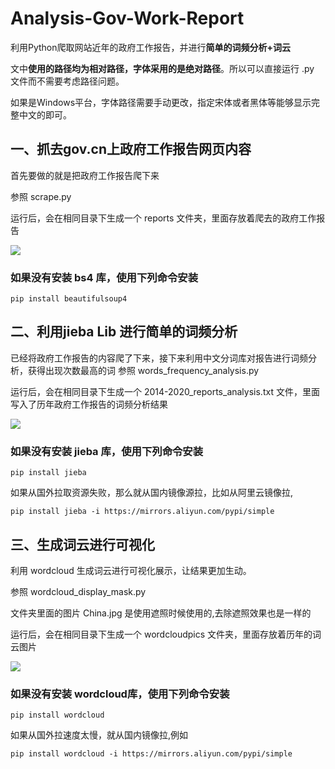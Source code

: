 # Analysis-Gov-Work-Report
利用Python爬取网站近年的政府工作报告，并进行**简单的词频分析+词云**

文中**使用的路径均为相对路径，字体采用的是绝对路径**。所以可以直接运行 .py 文件而不需要考虑路径问题。

如果是Windows平台，字体路径需要手动更改，指定宋体或者黑体等能够显示完整中文的即可。

## 一、抓去gov.cn上政府工作报告网页内容
首先要做的就是把政府工作报告爬下来

参照 scrape.py

运行后，会在相同目录下生成一个 reports 文件夹，里面存放着爬去的政府工作报告

![](https://gitee.com/gsyang/Image-Hosting/raw/master/img/scrape_gov_report_example.png)
### 如果没有安装 bs4 库，使用下列命令安装
```
pip install beautifulsoup4
```

## 二、利用jieba Lib 进行简单的词频分析

已经将政府工作报告的内容爬了下来，接下来利用中文分词库对报告进行词频分析，获得出现次数最高的词
参照 words_frequency_analysis.py

运行后，会在相同目录下生成一个 2014-2020_reports_analysis.txt 文件，里面写入了历年政府工作报告的词频分析结果

![](https://gitee.com/gsyang/Image-Hosting/raw/master/img/gov_report_wordcount_example.png)
### 如果没有安装 jieba 库，使用下列命令安装

```
pip install jieba
```
如果从国外拉取资源失败，那么就从国内镜像源拉，比如从阿里云镜像拉,

```
pip install jieba -i https://mirrors.aliyun.com/pypi/simple
```

## 三、生成词云进行可视化

利用 wordcloud 生成词云进行可视化展示，让结果更加生动。

参照 wordcloud_display_mask.py

文件夹里面的图片 China.jpg 是使用遮照时候使用的,去除遮照效果也是一样的

运行后，会在相同目录下生成一个 wordcloudpics 文件夹，里面存放着历年的词云图片

![](https://gitee.com/gsyang/Image-Hosting/raw/master/img/wordcloudpics_gov_report_example.png)
### 如果没有安装 wordcloud库，使用下列命令安装
```
pip install wordcloud
```

如果从国外拉速度太慢，就从国内镜像拉,例如

```
pip install wordcloud -i https://mirrors.aliyun.com/pypi/simple
```
